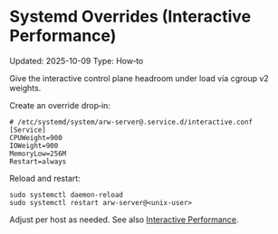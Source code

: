 # Systemd Overrides (Interactive Performance)
Updated: 2025-10-09
Type: How‑to

Give the interactive control plane headroom under load via cgroup v2 weights.

Create an override drop‑in:

```
# /etc/systemd/system/arw-server@.service.d/interactive.conf
[Service]
CPUWeight=900
IOWeight=900
MemoryLow=256M
Restart=always
```

Reload and restart:

```
sudo systemctl daemon-reload
sudo systemctl restart arw-server@<unix-user>
```

Adjust per host as needed. See also [Interactive Performance](../guide/interactive_performance.md).
